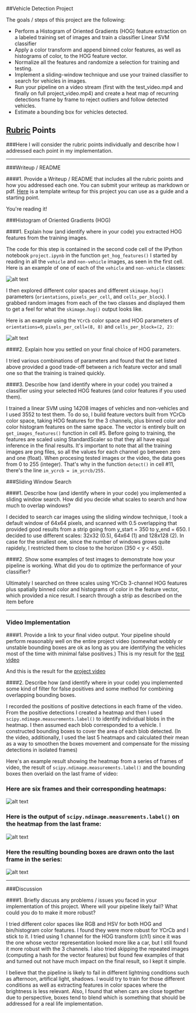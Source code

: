 ##Vehicle Detection Project

The goals / steps of this project are the following:

* Perform a Histogram of Oriented Gradients (HOG) feature extraction on a labeled training set of images and train a classifier Linear SVM classifier
* Apply a color transform and append binned color features, as well as histograms of color, to the HOG feature vector. 
* Normalize all the features and randomize a selection for training and testing.
* Implement a sliding-window technique and use your trained classifier to search for vehicles in images.
* Run your pipeline on a video stream (first with the test_video.mp4 and finally on full project_video.mp4) and create a heat map of recurring detections frame by frame to reject outliers and follow detected vehicles.
* Estimate a bounding box for vehicles detected.

[//]: # (Image References)
[image1]: ./writeup_files/car_notcar.jpg
[image2]: ./writeup_files/car_notcar_hog.jpg

[image5]: ./writeup_files/images_heatmaps.jpg
[image6]: ./writeup_files/labels.png
[image7]: ./writeup_files/final_box.png
[video1]: ./project_video.out.mp4
[video2]: ./test_video.out.mp4

## [Rubric](https://review.udacity.com/#!/rubrics/513/view) Points
###Here I will consider the rubric points individually and describe how I addressed each point in my implementation.  

---
###Writeup / README

####1. Provide a Writeup / README that includes all the rubric points and how you addressed each one.  You can submit your writeup as markdown or pdf.  [Here](https://github.com/udacity/CarND-Vehicle-Detection/blob/master/writeup_template.md) is a template writeup for this project you can use as a guide and a starting point.  

You're reading it!

###Histogram of Oriented Gradients (HOG)

####1. Explain how (and identify where in your code) you extracted HOG features from the training images.

The code for this step is contained in the second code cell of the IPython notebook `project.ipynb` in the function `get_hog_features()`
I started by reading in all the `vehicle` and `non-vehicle` images, as seen in the first cell.  Here is an example of one of each of the `vehicle` and `non-vehicle` classes:

![alt text][image1]

I then explored different color spaces and different `skimage.hog()` parameters (`orientations`, `pixels_per_cell`, and `cells_per_block`).  I grabbed random images from each of the two classes and displayed them to get a feel for what the `skimage.hog()` output looks like.

Here is an example using the `YCrCb` color space and HOG parameters of `orientations=9`, `pixels_per_cell=(8, 8)` and `cells_per_block=(2, 2)`:


![alt text][image2]

####2. Explain how you settled on your final choice of HOG parameters.

I tried various combinations of parameters and found that the set listed above provided a good trade-off between a rich feature vector and small one so that the training is trained quickly. 

####3. Describe how (and identify where in your code) you trained a classifier using your selected HOG features (and color features if you used them).

I trained a linear SVM using 14208 images of vehicles and non-vehicles and I used 3552 to test them. To do so, I build feature vectors built from YCrCb color space, taking HOG features for the 3 channels, plus binned color and color histogram features on the same space. The vector is entirely built on `get_images_features()` function in cell #5. Before going to training, the features are scaled using StandardScaler so that they all have equal inference in the final results.
It's important to note that all the training images are png files, so all the values for each channel go between zero and one (float). When procesing tested images or the video, the data goes from 0 to 255 (integer). That's why in the function `detect()` in cell #11, there's the line `im_ycrcb = im_ycrcb/255.`

###Sliding Window Search

####1. Describe how (and identify where in your code) you implemented a sliding window search.  How did you decide what scales to search and how much to overlap windows?

I decided to search car images using the sliding window technique, I took a default window of 64x64 pixels, and scanned with 0.5 overlapping that provided good results from a strip going from y_start = 350 to y_end = 650.
I decided to use different scales: 32x32 (0.5), 64x64 (1) and 128x128 (2). In case for the smallest one, since the number of windows grows quite rapidely, I restricted them to close to the horizon (350 < y < 450).


####2. Show some examples of test images to demonstrate how your pipeline is working.  What did you do to optimize the performance of your classifier?

Ultimately I searched on three scales using YCrCb 3-channel HOG features plus spatially binned color and histograms of color in the feature vector, which provided a nice result. I search through a strip as described on the item before

---

### Video Implementation

####1. Provide a link to your final video output.  Your pipeline should perform reasonably well on the entire project video (somewhat wobbly or unstable bounding boxes are ok as long as you are identifying the vehicles most of the time with minimal false positives.)
This is my result for the [test video][video2]

And this is the result for the [project video][video1]


####2. Describe how (and identify where in your code) you implemented some kind of filter for false positives and some method for combining overlapping bounding boxes.

I recorded the positions of positive detections in each frame of the video.  From the positive detections I created a heatmap and then I used `scipy.ndimage.measurements.label()` to identify individual blobs in the heatmap.  I then assumed each blob corresponded to a vehicle.  I constructed bounding boxes to cover the area of each blob detected. (In the video, additionally, I used the last 5 heatmaps and calculated their mean as a way to smoothen the boxes movement and compensate for the missing detections in isolated frames) 

Here's an example result showing the heatmap from a series of frames of video, the result of `scipy.ndimage.measurements.label()` and the bounding boxes then overlaid on the last frame of video:

### Here are six frames and their corresponding heatmaps:

![alt text][image5]

### Here is the output of `scipy.ndimage.measurements.label()` on the heatmap from the last frame:
![alt text][image6]

### Here the resulting bounding boxes are drawn onto the last frame in the series:
![alt text][image7]



---

###Discussion

####1. Briefly discuss any problems / issues you faced in your implementation of this project.  Where will your pipeline likely fail?  What could you do to make it more robust?

I tried different color spaces like RGB and HSV for both HOG and bin/histogram color features. I found they were more robust for YCrCb and I stick to it. I tried using 1 channel for the HOG transform (ch1) since it was the one whose vector representation looked more like a car, but I still found it more robust with the 3 channels. I also tried skipping the repeated images (computing a hash for the vector features) but found few examples of that and turned out not have much impact on the final result, so I kept it simple.

I believe that the pipeline is likely to fail in different lightning conditions such as afternoon, artifical light, shadows. I would try to train for those different conditions as well as extracting features in color spaces where the brightness is less relevant. Also, I found that when cars are close together due to perspective, boxes tend to blend which is something that should be addressed for a real life implementation.

